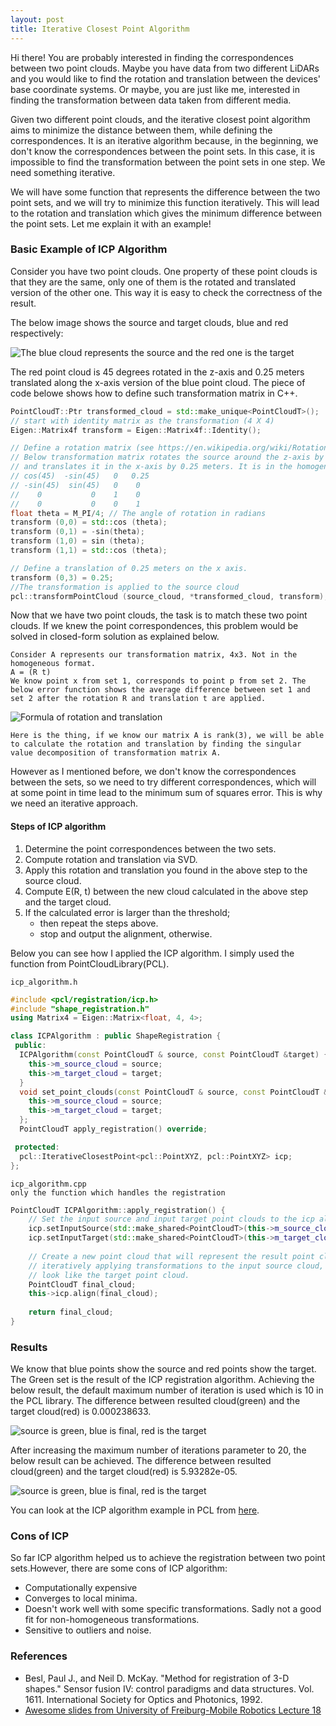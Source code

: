 ```yaml
---
layout: post
title: Iterative Closest Point Algorithm
---
```


Hi there! You are probably interested in finding the correspondences between two point clouds. Maybe you have data from two
different LiDARs and you would like to find the rotation and translation between the devices' base coordinate systems.
Or maybe, you are just like me, interested in finding the transformation between data taken from different media.

Given two different point clouds, and the iterative closest point algorithm aims to minimize the distance
between them, while defining the correspondences. It is an iterative algorithm because, in the beginning, we don't know 
the correspondences between the point sets. In this case, it is impossible to find the transformation between the point 
sets in one step. We need something iterative.

We will have some function that represents the difference between the two point sets, and we will try to minimize this 
function iteratively. This will lead to the rotation and translation which gives the minimum difference between the 
point sets. Let me explain it with an example!

### Basic Example of ICP Algorithm
Consider you have two point clouds. One property of these point clouds is that they are the same, only one of them is
the rotated and translated version of the other one. This way it is easy to check the correctness of the result.

The below image shows the source and target clouds, blue and red respectively:

![The blue cloud represents the source and the red one is the target](https://github.com/NehilDanis/nehildanis.github.io/raw/master/_posts/2021-3-20-Iterative-Closest-Point/source_and_target_clouds.png)


The red point cloud is 45 degrees rotated in the z-axis and 0.25 meters translated along the x-axis version of the blue 
point cloud. The piece of code belowe shows how to define such transformation matrix in C++.

```c++
PointCloudT::Ptr transformed_cloud = std::make_unique<PointCloudT>();
// start with identity matrix as the transformation (4 X 4)
Eigen::Matrix4f transform = Eigen::Matrix4f::Identity();

// Define a rotation matrix (see https://en.wikipedia.org/wiki/Rotation_matrix)
// Below transformation matrix rotates the source around the z-axis by 45 degress
// and translates it in the x-axis by 0.25 meters. It is in the homogeneous format.
// cos(45)  -sin(45)   0   0.25
// -sin(45)  sin(45)   0    0
//    0           0    1    0
//    0           0    0    1 
float theta = M_PI/4; // The angle of rotation in radians
transform (0,0) = std::cos (theta);
transform (0,1) = -sin(theta);
transform (1,0) = sin (theta);
transform (1,1) = std::cos (theta);

// Define a translation of 0.25 meters on the x axis.
transform (0,3) = 0.25;
//The transformation is applied to the source cloud
pcl::transformPointCloud (source_cloud, *transformed_cloud, transform);
```

Now that we have two point clouds, the task is to match these two point clouds. If we knew the point correspondences, 
this problem would be solved in closed-form solution as explained below.

```text
Consider A represents our transformation matrix, 4x3. Not in the homogeneous format.
A = (R t)
We know point x from set 1, corresponds to point p from set 2. The below error function shows the average difference between set 1 and set 2 after the rotation R and translation t are applied.
```

![Formula of rotation and translation](https://github.com/NehilDanis/nehildanis.github.io/raw/master/_posts/2021-3-20-Iterative-Closest-Point/formula_1.png)



```text
Here is the thing, if we know our matrix A is rank(3), we will be able to calculate the rotation and translation by finding the singular value decomposition of transformation matrix A.
```

However as I mentioned before, we don't know the correspondences between the sets, so we need to try different correspondences, which will at some point in time lead to the minimum sum of squares error. This is why we need an iterative
approach.

#### Steps of ICP algorithm
1. Determine the point correspondences between the two sets.
2. Compute rotation and translation via SVD.
3. Apply this rotation and translation you found in the above step to the source cloud.
4. Compute E(R, t) between the new cloud calculated in the above step and the target cloud.
5. If the calculated error is larger than the threshold;
   * then repeat the steps above.
   * stop and output the alignment, otherwise.

Below you can see how I applied the ICP algorithm. I simply used the function from PointCloudLibrary(PCL).
```text
icp_algorithm.h
```

```c++
#include <pcl/registration/icp.h>
#include "shape_registration.h"
using Matrix4 = Eigen::Matrix<float, 4, 4>;

class ICPAlgorithm : public ShapeRegistration {
 public:
  ICPAlgorithm(const PointCloudT & source, const PointCloudT &target) {
    this->m_source_cloud = source;
    this->m_target_cloud = target;
  }
  void set_point_clouds(const PointCloudT & source, const PointCloudT &target) override {
    this->m_source_cloud = source;
    this->m_target_cloud = target;
  };
  PointCloudT apply_registration() override;

 protected:
  pcl::IterativeClosestPoint<pcl::PointXYZ, pcl::PointXYZ> icp;
};
```

```text
icp_algorithm.cpp
only the function which handles the registration
```

```c++
PointCloudT ICPAlgorithm::apply_registration() {
    // Set the input source and input target point clouds to the icp algorithm.
    icp.setInputSource(std::make_shared<PointCloudT>(this->m_source_cloud));
    icp.setInputTarget(std::make_shared<PointCloudT>(this->m_target_cloud));
    
    // Create a new point cloud that will represent the result point cloud after
    // iteratively applying transformations to the input source cloud, to make it
    // look like the target point cloud.
    PointCloudT final_cloud;
    this->icp.align(final_cloud);
    
    return final_cloud;
}
```

### Results

We know that blue points show the source and red points show the target. The Green set is the result of the ICP registration algorithm. Achieving the below result, the default maximum number of iteration is used which is 10 in the PCL library.
The difference between resulted cloud(green) and the target cloud(red) is 0.000238633.

![source is green, blue is final, red is the target](https://github.com/NehilDanis/nehildanis.github.io/raw/master/_posts/2021-3-20-Iterative-Closest-Point/result_10_iterations.png)

After increasing the maximum number of iterations parameter to 20, the below result can be achieved. The difference between resulted cloud(green) and the target cloud(red) is 5.93282e-05.

![source is green, blue is final, red is the target](https://github.com/NehilDanis/nehildanis.github.io/raw/master/_posts/2021-3-20-Iterative-Closest-Point/result_20_iterations.png)

You can look at the ICP algorithm example in PCL from [here](https://pcl.readthedocs.io/projects/tutorials/en/latest/interactive_icp.html).


### Cons of ICP
So far ICP algorithm helped us to achieve the registration between two point sets.However, there are some cons of ICP algorithm:

* Computationally expensive
* Converges to local minima.
* Doesn't work well with some specific transformations. Sadly not a good fit for non-homogeneous transformations.
* Sensitive to outliers and noise.

### References
* Besl, Paul J., and Neil D. McKay. "Method for registration of 3-D shapes." Sensor fusion IV: control paradigms and data structures. Vol. 1611. International Society for Optics and Photonics, 1992.
* [Awesome slides from University of Freiburg-Mobile Robotics Lecture 18](http://ais.informatik.uni-freiburg.de/teaching/ss13/robotics/slides/18-icp.pdf)




